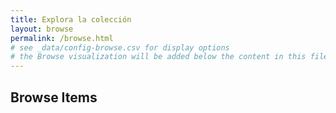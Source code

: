 ```yaml
---
title: Explora la colección
layout: browse
permalink: /browse.html
# see _data/config-browse.csv for display options
# the Browse visualization will be added below the content in this file
---
```


## Browse Items
